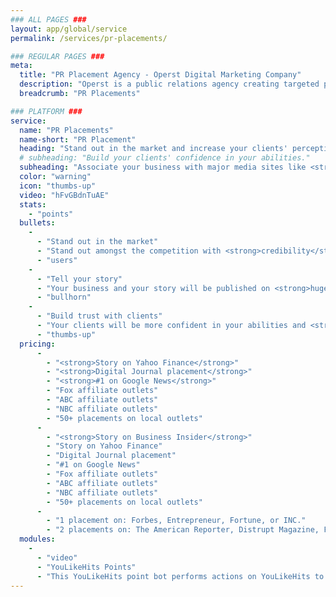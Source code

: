 ```yaml
---
### ALL PAGES ###
layout: app/global/service
permalink: /services/pr-placements/

### REGULAR PAGES ###
meta:
  title: "PR Placement Agency - Operst Digital Marketing Company"
  description: "Operst is a public relations agency creating targeted public relations solutions that work with your company's marketing strategies to drive tangible results to grow your brand."
  breadcrumb: "PR Placements"

### PLATFORM ###
service:
  name: "PR Placements"
  name-short: "PR Placement"
  heading: "Stand out in the market and increase your clients' perception of your business."
  # subheading: "Build your clients' confidence in your abilities."
  subheading: "Associate your business with major media sites like <strong>Yahoo Finance</strong> and <strong>Business Insider</strong>."
  color: "warning"
  icon: "thumbs-up"
  video: "hFvGBdnTuAE"
  stats:
    - "points"
  bullets:
    -
      - "Stand out in the market"
      - "Stand out amongst the competition with <strong>credibility</strong> and <strong>clout</strong> that will drive more sales."
      - "users"
    -
      - "Tell your story"
      - "Your business and your story will be published on <strong>huge news sites</strong>."
      - "bullhorn"
    -
      - "Build trust with clients"
      - "Your clients will be more confident in your abilities and <strong>want to work with you</strong>."
      - "thumbs-up"   
  pricing:
      -
        - "<strong>Story on Yahoo Finance</strong>"
        - "<strong>Digital Journal placement</strong>"
        - "<strong>#1 on Google News</strong>"
        - "Fox affiliate outlets"
        - "ABC affiliate outlets"
        - "NBC affiliate outlets"
        - "50+ placements on local outlets"
      -
        - "<strong>Story on Business Insider</strong>"
        - "Story on Yahoo Finance"
        - "Digital Journal placement"
        - "#1 on Google News"
        - "Fox affiliate outlets"
        - "ABC affiliate outlets"
        - "NBC affiliate outlets"
        - "50+ placements on local outlets"
      -
        - "1 placement on: Forbes, Entrepreneur, Fortune, or INC."
        - "2 placements on: The American Reporter, Distrupt Magazine, Future Sharks, Influencive, Yahoo Finance, Thrive Global, Vents Magazine, America Daily Post, or Big Time Daily"
  modules:
    -
      - "video"
      - "YouLikeHits Points"
      - "This YouLikeHits point bot performs actions on YouLikeHits to earn tons of points for you. Use your points to get followers, likes, and plays on any social media platform."
---
```

